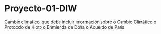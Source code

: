 # Proyecto-01-DIW
Cambio climático, que debe incluir información sobre
o Cambio Climático
o Protocolo de Kioto
o Enmienda de Doha
o Acuerdo de París
